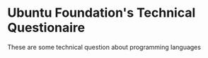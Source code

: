 # Ubuntu Foundation's Technical Questionaire

These are some technical question about programming languages